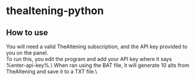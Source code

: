 # thealtening-python
## How to use
You will need a valid TheAltening subscription, and the API key provided to you on the panel.\
To run this, you edit the program and add your API key where it says %enter-api-key%.\ When ran using the BAT file, it will generate 10 alts from TheAltening and save it to a TXT file.\
